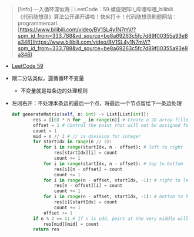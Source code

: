 > [!info] 一入循环深似海 | LeetCode：59.螺旋矩阵II_哔哩哔哩_bilibili  
> 《代码随想录》算法公开课开讲啦！快来打卡！代码随想录刷题网站：programmercarl.  
> [https://www.bilibili.com/video/BV1SL4y1N7mV/?spm_id_from=333.788&vd_source=be8a69263c5fc7d89f00355a93e8a346](https://www.bilibili.com/video/BV1SL4y1N7mV/?spm_id_from=333.788&vd_source=be8a69263c5fc7d89f00355a93e8a346)  

- [LeetCode 59](https://leetcode.com/problems/spiral-matrix-ii/description/)
- 跟二分法类似，遵循循环不变量
    - 不变量就是每条边的处理规则
- 左闭右开：不处理本条边的最后一个点，将最后一个节点留给下一条边处理
    
    ```Python
    def generateMatrix(self, n: int) -> List[List[int]]:
            res = [[0] * n for _ in range(n)] # Create a 2D array filled with 0
            offset = 1 # Control the point that will not be assigned for each loop
            count = 1 
            mid = n // 2 # // is division for integer
            for startIdx in range(n // 2):
                for i in range(startIdx, n - offset): # left to right
                    res[startIdx][i] = count
                    count += 1
                for i in range(startIdx, n - offset): # top to bottom
                    res[i][n - offset] = count
                    count += 1
                for i in range(n - offset, startIdx, -1): # right to left
                    res[n - offset][i] = count
                    count += 1
                for i in range(n - offset, startIdx, -1): # bottom to top
                    res[i][startIdx] = count
                    count += 1
                offset += 1
            if n % 2 == 1: # If n is odd, point at the very middle will be left. Assign it now
                res[mid][mid] = count
            return res
    ```